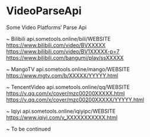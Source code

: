# VideoParseApi
Some Video Platforms‘ Parse Api   
   
~ Bilibili      api.sometools.online/bili/WEBSITE  
           https://www.bilibili.com/video/BVXXXXX  
           https://www.bilibili.com/video/BV1XXXXX-p=7  
           https://www.bilibili.com/bangumi/play/ssXXXXX  
        
~ MangoTV      api.sometools.online/mango/WEBSITE  
          https://www.mgtv.com/b/XXXXX/YYYYY.html  
   
~ TencentVideo      api.sometools.online/qq/WEBSITE  
               https://v.qq.com/x/cover/mzc00200XXXXX.html  
               https://v.qq.com/x/cover/mzc00200XXXXX/YYYYY.html     
     
~ Iqiyi      api.sometools.online/iqiyipc/WEBSITE  
          https://www.iqiyi.com/v_XXXXXXXXXXX.html   
          
~ To be continued
